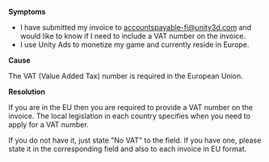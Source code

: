 

**Symptoms**


- I have submitted my invoice to [accountspayable-fi@unity3d.com](mailto:accountspayable-fi@unity3d.com) and would like to know if I need to include a VAT number on the invoice.
- I use Unity Ads to monetize my game and currently reside in Europe.



**Cause**



The VAT (Value Added Tax) number is required in the European Union.



**Resolution**



If you are in the EU then you are required to provide a VAT number on the invoice. The local legislation in each country specifies when you need to apply for a VAT number.



If you do not have it, just state "No VAT" to the field. If you have one, please state it in the corresponding field and also to each invoice in EU format.





